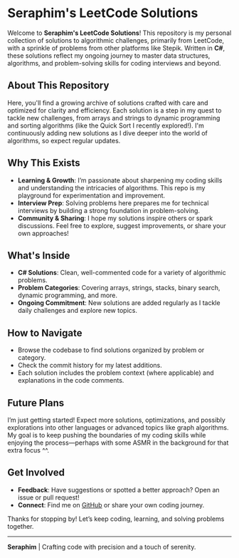 # Seraphim's LeetCode Solutions

Welcome to **Seraphim's LeetCode Solutions**! This repository is my personal collection of solutions to algorithmic challenges, primarily from LeetCode, with a sprinkle of problems from other platforms like Stepik. Written in **C#**, these solutions reflect my ongoing journey to master data structures, algorithms, and problem-solving skills for coding interviews and beyond.

## About This Repository
Here, you'll find a growing archive of solutions crafted with care and optimized for clarity and efficiency. Each solution is a step in my quest to tackle new challenges, from arrays and strings to dynamic programming and sorting algorithms (like the Quick Sort I recently explored!). I'm continuously adding new solutions as I dive deeper into the world of algorithms, so expect regular updates.

## Why This Exists
- **Learning & Growth**: I’m passionate about sharpening my coding skills and understanding the intricacies of algorithms. This repo is my playground for experimentation and improvement.
- **Interview Prep**: Solving problems here prepares me for technical interviews by building a strong foundation in problem-solving.
- **Community & Sharing**: I hope my solutions inspire others or spark discussions. Feel free to explore, suggest improvements, or share your own approaches!

## What's Inside
- **C# Solutions**: Clean, well-commented code for a variety of algorithmic problems.
- **Problem Categories**: Covering arrays, strings, stacks, binary search, dynamic programming, and more.
- **Ongoing Commitment**: New solutions are added regularly as I tackle daily challenges and explore new topics.

## How to Navigate
- Browse the codebase to find solutions organized by problem or category.
- Check the commit history for my latest additions.
- Each solution includes the problem context (where applicable) and explanations in the code comments.

## Future Plans
I’m just getting started! Expect more solutions, optimizations, and possibly explorations into other languages or advanced topics like graph algorithms. My goal is to keep pushing the boundaries of my coding skills while enjoying the process—perhaps with some ASMR in the background for that extra focus ^^.

## Get Involved
- **Feedback**: Have suggestions or spotted a better approach? Open an issue or pull request!
- **Connect**: Find me on [GitHub](https://github.com/srmrkN) or share your own coding journey.

Thanks for stopping by! Let’s keep coding, learning, and solving problems together.

---
**Seraphim** | Crafting code with precision and a touch of serenity.
